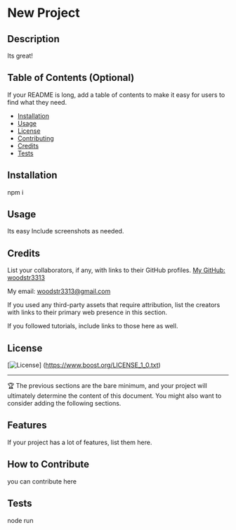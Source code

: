 # New Project

## Description
  Its great!

## Table of Contents (Optional)

If your README is long, add a table of contents to make it easy for users to find what they need.

- [Installation](#installation)
- [Usage](#usage)
- [License](#license)
- [Contributing](#repo)
- [Credits](#credits)
- [Tests](#test)

## Installation
  npm i

## Usage
  Its easy
Include screenshots as needed.

## Credits

List your collaborators, if any, with links to their GitHub profiles.
[My GitHub: woodstr3313](https://github.com/woodstr3313)

My email: [woodstr3313@gmail.com](email:woodstr3313@gmail.com)

If you used any third-party assets that require attribution, list the creators with links to their primary web presence in this section.

If you followed tutorials, include links to those here as well.

## License
[![License](https://img.shields.io/badge/License-Boost_1.0-lightblue.svg)]
(https://www.boost.org/LICENSE_1_0.txt)

---

🏆 The previous sections are the bare minimum, and your project will ultimately determine the content of this document. You might also want to consider adding the following sections.

## Features

If your project has a lot of features, list them here.

## How to Contribute
  you can contribute here

## Tests
  node run
